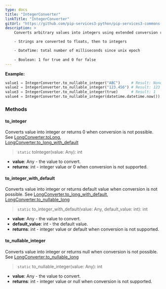 ```yaml
---
type: docs
title: "IntegerConverter"
linkTitle: "IntegerConverter"
gitUrl: "https://github.com/pip-services3-python/pip-services3-commons-python"
description: > 
    Converts arbitrary values into integers using extended conversion rules:

    - Strings are converted to floats, then to integers

    - DateTime: total number of milliseconds since unix epoсh
    
    - Boolean: 1 for true and 0 for false
---
```



**Example:**

```python
value1 = IntegerConverter.to_nullable_integer("ABC")     # Result: None
value2 = IntegerConverter.to_nullable_integer("123.456") # Result: 123
value3 = IntegerConverter.to_nullable_integer(true)      # Result: 1
value4 = IntegerConverter.to_nullable_integer(datetime.datetime.now()) # Result: current milliseconds

```

### Methods

#### to_integer
Converts value into integer or returns 0 when conversion is not possible.  
See [LongConverter.toLong](../long_converter/#tolong),  
[LongConverter.to_long_with_default](../long_converter/#to_long_with_default)

> `static` toInteger(value: Any): int

- **value**: Any - the value to convert.
- **returns**: int - integer value or 0 when conversion is not supported.

#### to_integer_with_default
Converts value into integer or returns default value when conversion is not possible.
See [LongConverter.to_long_with_default](../long_converter/#to_long_with_default),  
[LongConverter.to_nullable_long](../long_converter/#to_nullable_long)

> `static` to_integer_with_default(value: Any, default_value: int): int

- **value**: Any - the value to convert.
- **default_value**: int - the default value.
- **returns**: int - integer value or default when conversion is not supported. 

#### to_nullable_integer
Converts value into integer or returns null when conversion is not possible.
See [LongConverter.to_nullable_long](../long_converter/#tonullablelong)

> `static` to_nullable_integer(value: Any): int

- **value**: Any - the value to convert.
- **returns**: int - integer value or null when conversion is not supported.